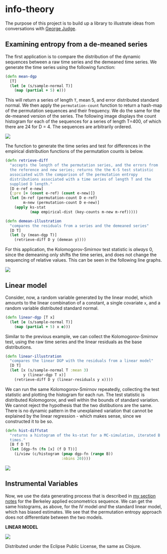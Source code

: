 # info-theory

The purpose of this project is to build up a library to illustrate
ideas from conversations with [George Judge](http://goo.gl/BDX2J).

## Examining entropy from a de-meaned series

The first application is to compare the distribution of the dynamic
sequences between a raw time series and the demeaned time series.  We
generate the time series using the following function:

```clojure
(defn mean-dgp
  [T]
  (let [e (s/sample-normal T)]
    (map (partial + 5) e)))
```

This will return a series of length `T`, mean 5, and error distributed
standard normal.  We then apply the `permutation-count` function to
return a hash-map of the permutation sequences and their frequency.
We do the same for the de-meaned version of the series.  The following
image displays the count histogram for each of the sequences for a
series of length T=400, of which there are 24 for D = 4.  The
sequences are arbitrarily ordered.

![](https://dl.dropbox.com/u/5365589/permutation-entropy.png)

The function to generate the time series and test for differences in
the empirical distribution functions of the permutation counts is
below.

```clojure
(defn retrieve-diff
  "accepts the length of the permutation series, and the errors from
  the reference and new series; returns the the K-S test statistic
  associated with the comparison of the permutation entropy
  distributions associated with a time series of length T and the
  supplied D length."
  [D e-ref e-new]
  {:pre [= (count e-ref) (count e-new)]}
  (let [m-ref (permutation-count D e-ref)
        m-new (permutation-count D e-new)]
    (apply ks-stat
           (map empirical-dist (key-counts m-new m-ref)))))

(defn demean-illustration
  "compares the residuals from a series and the demeaned series"
  [D T]
  (let [y (mean-dgp T)]
    (retrieve-diff D y (demean y))))
```

For this application, the Kolomogorov-Smirnov test statistic is
_always_ 0, since the demeaning only shifts the time series, and does
not change the sequencing of relative values.  This can be seen in the
following line graphs.

![](https://dl.dropbox.com/u/5365589/lines.png)

## Linear model

Consider, now, a random variable generated by the linear model, which
amounts to the linear combination of a constant, a single covariate
`x`, and a random variable distributed standard normal.

```clojure
(defn linear-dgp [T x]
  (let [e (s/sample-normal T)]
    (map (partial + 5) x e)))
```

Similar to the previous example, we can collect the
Kolomogorov-Smirnov test, using the raw time series and the linear
residuals as the base distributions.

```clojure
(defn linear-illustration
  "compares the linear DGP with the residuals from a linear model"
  [D T]
  (let [x (s/sample-normal T :mean 3)
        y (linear-dgp T x)]
    (retrieve-diff D y (linear-residuals y x))))
```

We can run the same Kolomogorov-Smirnov repeatedly, collecting the
test statistic and plotting the histogram for each run.  The test
statistic is distributed Kolomogorov, and well within the bounds of
standard variation.  We cannot reject the hypothesis that the two
distibutions are the same.  There is no dynamic pattern in the
unexplained variation that cannot be explained by the linear
regression - which makes sense, since we constructed it to be so.

```clojure
(defn hist-diffstat
  "returns a histogram of the ks-stat for a MC-simulation, iterated B
  times."
  [B f D T]
  (let [dgp-fn (fn [x] (f D T))]
    (i/view (c/histogram (pmap dgp-fn (range B))
                         :nbins 20))))
```

![](https://dl.dropbox.com/u/5365589/linear-hist.png)

## Instrumental Variables

Now, we use the data generating process that is described in [my
section notes](https://dl.dropbox.com/u/5365589/twitter/sec-10.pdf)
for the Berkeley applied econometrics sequence.  We can get the same
histograms, as above, for the IV model _and_ the standard linear
model, which has biased estimates.  We see that the permutation
entropy approach does not differentiate between the two models.

**LINEAR MODEL**

![](https://dl.dropbox.com/u/5365589/linear-iv-hist.png)

Distributed under the Eclipse Public License, the same as Clojure.
